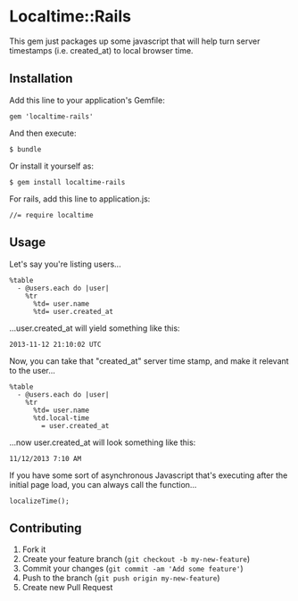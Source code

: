 # Localtime::Rails

This gem just packages up some javascript that will help turn server timestamps (i.e. created_at) to local browser time.

## Installation

Add this line to your application's Gemfile:

    gem 'localtime-rails'

And then execute:

    $ bundle

Or install it yourself as:

    $ gem install localtime-rails

For rails, add this line to application.js:

    //= require localtime

## Usage

Let's say you're listing users...
    
    %table
      - @users.each do |user|
        %tr
          %td= user.name
          %td= user.created_at

...user.created_at will yield something like this:
    
    2013-11-12 21:10:02 UTC

Now, you can take that "created_at" server time stamp, and make it relevant to the user...
    
    %table
      - @users.each do |user|
        %tr
          %td= user.name
          %td.local-time
            = user.created_at


...now user.created_at will look something like this:

    11/12/2013 7:10 AM

If you have some sort of asynchronous Javascript that's executing after the initial page load, you can always call the function...

    localizeTime();

## Contributing

1. Fork it
2. Create your feature branch (`git checkout -b my-new-feature`)
3. Commit your changes (`git commit -am 'Add some feature'`)
4. Push to the branch (`git push origin my-new-feature`)
5. Create new Pull Request
